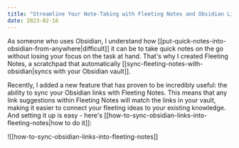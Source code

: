 ```yaml
---
title: "Streamline Your Note-Taking with Fleeting Notes and Obsidian Link Suggestions"
date: 2023-02-16
---
```

As someone who uses Obsidian, I understand how [[put-quick-notes-into-obsidian-from-anywhere|difficult]] it can be to take quick notes on the go without losing your focus on the task at hand. That's why I created Fleeting Notes, a scratchpad that automatically [[sync-fleeting-notes-with-obsidian|syncs with your Obsidian vault]].

Recently, I added a new feature that has proven to be incredibly useful: the ability to sync your Obsidian links with Fleeting Notes. This means that any link suggestions within Fleeting Notes will match the links in your vault, making it easier to connect your fleeting ideas to your existing knowledge. And setting it up is easy - here's [[how-to-sync-obsidian-links-into-fleeting-notes|how to do it]]:

![[how-to-sync-obsidian-links-into-fleeting-notes]]
